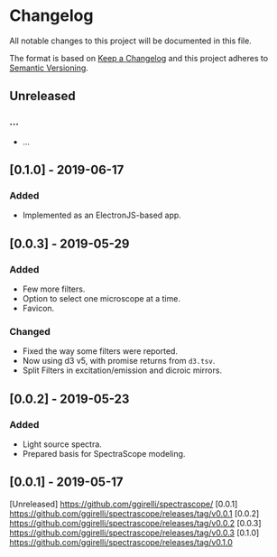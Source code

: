 # Changelog
All notable changes to this project will be documented in this file.

The format is based on [Keep a Changelog](http://keepachangelog.com/en/1.0.0/)
and this project adheres to [Semantic Versioning](http://semver.org/spec/v2.0.0.html).

## Unreleased
### ...
- ...

## [0.1.0] - 2019-06-17
### Added
- Implemented as an ElectronJS-based app.

## [0.0.3] - 2019-05-29
### Added
- Few more filters.
- Option to select one microscope at a time.
- Favicon.

### Changed
- Fixed the way some filters were reported.
- Now using d3 v5, with promise returns from `d3.tsv`.
- Split Filters in excitation/emission and dicroic mirrors.

## [0.0.2] - 2019-05-23
### Added
- Light source spectra.
- Prepared basis for SpectraScope modeling.

## [0.0.1] - 2019-05-17

[Unreleased] https://github.com/ggirelli/spectrascope/
[0.0.1] https://github.com/ggirelli/spectrascope/releases/tag/v0.0.1
[0.0.2] https://github.com/ggirelli/spectrascope/releases/tag/v0.0.2
[0.0.3] https://github.com/ggirelli/spectrascope/releases/tag/v0.0.3
[0.1.0] https://github.com/ggirelli/spectrascope/releases/tag/v0.1.0